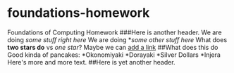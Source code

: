 # foundations-homework
Foundations of Computing Homework
###Here is another header.
We are doing *some stuff right here*
We are doing **some other stuff here*
What does **two stars do** vs *one star*?
Maybe we can [add a link](http://www.google.com)
##What does this do
Good kinda of pancakes:
*Okonomiyaki
*Dorayaki
*Silver Dollars
*Injera
Here's more and more text.
##Here is yet another header. 

